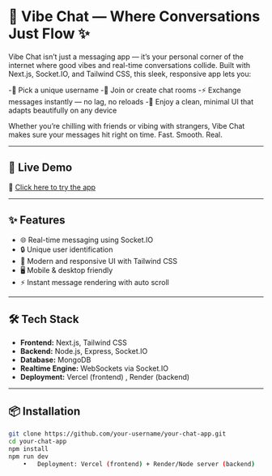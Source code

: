 # 💬  Vibe Chat — Where Conversations Just Flow ✨

Vibe Chat isn’t just a messaging app — it’s your personal corner of the internet where good vibes and real-time conversations collide. Built with Next.js, Socket.IO, and Tailwind CSS, this sleek, responsive app lets you:

-🌟 Pick a unique username
-💬 Join or create chat rooms
-⚡ Exchange messages instantly — no lag, no reloads
-🎨 Enjoy a clean, minimal UI that adapts beautifully on any device

Whether you’re chilling with friends or vibing with strangers, Vibe Chat makes sure your messages hit right on time. Fast. Smooth. Real.

---

## 🚀 Live Demo

🔗 [Click here to try the app](https://vibe-chat-one.vercel.app/)



---

## ✨ Features

- 🌐 Real-time messaging using Socket.IO
- 🔒 Unique user identification
- 💬 Modern and responsive UI with Tailwind CSS
- 🖥️ Mobile & desktop friendly
- ⚡ Instant message rendering with auto scroll

---

## 🛠️ Tech Stack

- **Frontend:** Next.js, Tailwind CSS
- **Backend:** Node.js, Express, Socket.IO
- **Database:** MongoDB
- **Realtime Engine:** WebSockets via Socket.IO
- **Deployment:** Vercel (frontend) , Render (backend)

---

## 📦 Installation

```bash
git clone https://github.com/your-username/your-chat-app.git
cd your-chat-app
npm install
npm run dev
	•	Deployment: Vercel (frontend) + Render/Node server (backend)
